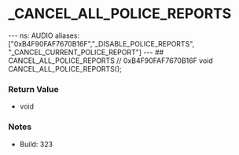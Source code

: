 # _CANCEL_ALL_POLICE_REPORTS

--- ns: AUDIO aliases: ["0xB4F90FAF7670B16F","_DISABLE_POLICE_REPORTS", "_CANCEL_CURRENT_POLICE_REPORT"] --- ## CANCEL_ALL_POLICE_REPORTS  // 0xB4F90FAF7670B16F void CANCEL_ALL_POLICE_REPORTS();

### Return Value
* void

### Notes
* Build: 323

